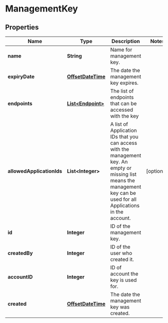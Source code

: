 

# ManagementKey

## Properties

Name | Type | Description | Notes
------------ | ------------- | ------------- | -------------
**name** | **String** | Name for management key. | 
**expiryDate** | [**OffsetDateTime**](OffsetDateTime.md) | The date the management key expires. | 
**endpoints** | [**List&lt;Endpoint&gt;**](Endpoint.md) | The list of endpoints that can be accessed with the key | 
**allowedApplicationIds** | **List&lt;Integer&gt;** | A list of Application IDs that you can access with the management key. An empty or missing list means the management key can be used for all Applications in the account.  |  [optional]
**id** | **Integer** | ID of the management key. | 
**createdBy** | **Integer** | ID of the user who created it. | 
**accountID** | **Integer** | ID of account the key is used for. | 
**created** | [**OffsetDateTime**](OffsetDateTime.md) | The date the management key was created. | 



